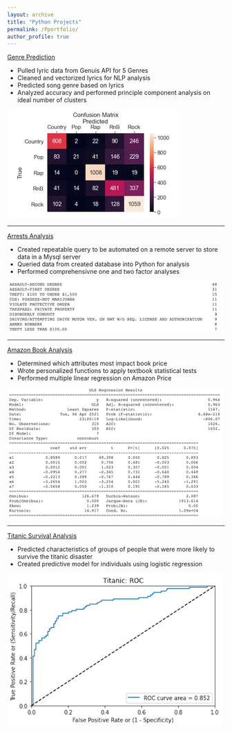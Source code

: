 ```yaml
---
layout: archive
title: "Python Projects"
permalink: /Pportfolio/
author_profile: true
---
```


[Genre Prediction](https://github.com/Andrustn/andrustn.github.io/tree/master/Python/lyrics)

- Pulled lyric data from Genuis API for 5 Genres
- Cleaned and vectorized lyrics for NLP analysis
- Predicted song genre based on lyrics
- Analyzed accuracy and performed principle component analysis on ideal number of clusters

<img src="/Python/lyrics/Images/Confusion-Matrix.JPG"/>

---


[Arrests Analysis](https://github.com/Andrustn/andrustn.github.io/blob/master/Python/Arrests%20Analysis/Arrests%20Analysis.ipynb)

- Created repeatable query to be automated on a remote server to store data in a Mysql server
- Queried data from created database into Python for analysis
- Performed comprehensivne one and two factor analyses

<img src="/images/Arrests copy.png"/>

---

[Amazon Book Analysis](https://github.com/Andrustn/Andrustn.github.io/blob/master/Python/Analysis%20Project.ipynb)

- Determined which attributes most impact book price
- Wrote personalized functions to apply textbook statistical tests
- Performed multiple linear regression on Amazon Price

<img src="/images/Multiple Linear Regression copy.png"/>

---

[Titanic Survival Analysis](https://github.com/Andrustn/Andrustn.github.io/blob/master/Python/Test%20:%20Train%20Log%20Regression.py)

- Predicted characteristics of groups of people that were more likely to survive the titanic disaster
- Created predictive model for individuals using logistic regression

<img src="/images/Titanic ROC copy.png"/>



